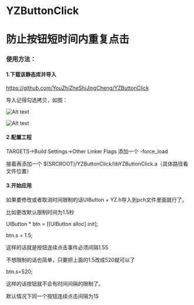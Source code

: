 # YZButtonClick

# 防止按钮短时间内重复点击

### 使用方法：

#### 1.下载该静态库并导入
 
 <https://github.com/YouZhiZheShiJingCheng/YZButtonClick>
 
 导入记得勾选拷贝，如图：
 
 ![Alt text](http://118.24.89.63:8080/1.png)
 
 ![Alt text](http://118.24.89.63:8080/3.png)
 

#### 2.配置工程      

TARGETS->Build Settings->Other Linker Flags 添加一个  -force_load

接着再添加一个 $(SRCROOT)/YZButtonClick/libYZButtonClick.a（具体路径看文件位置）

#### 3.开始应用    

如果要修改或者取消时间限制的话UIButton + YZ.h导入到pch文件里面就行了。     

比如更改默认限制时间为1.5秒

UIButton * btn = [[UIButton alloc] init];

btn.s = 1.5;

这样的话就是按钮连续点击事件必须间隔1.5S

不想限制的话也简单，只要把上面的1.5改成520就可以了

btn.s=520;

这样的话按钮就不会有时间间隔的限制了。

默认情况下同一个按钮连续点击间隔为1S



